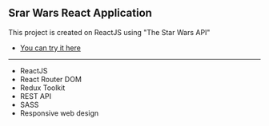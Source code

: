 ## Srar Wars React Application
This project is created on ReactJS using "The Star Wars API"


- [You can try it here](https://yevhenmedovnyk.github.io/React_Star_Wars/)

---

- ReactJS
- React Router DOM
- Redux Toolkit
- REST API
- SASS
- Responsive web design


